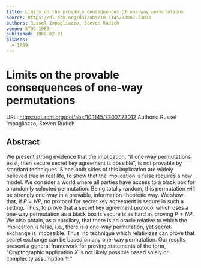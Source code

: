 ```yaml
---
title: Limits on the provable consequences of one-way permutations
source: https://dl.acm.org/doi/abs/10.1145/73007.73012
authors: Russel Impagliazzo, Steven Rudich
venue: STOC 1989
published: 1989-02-01
aliases:
  - IR89
---
```

# Limits on the provable consequences of one-way permutations
URL: https://dl.acm.org/doi/abs/10.1145/73007.73012
Authors: Russel Impagliazzo, Steven Rudich
## Abstract
We present strong evidence that the implication, “if one-way permutations exist, then secure secret key agreement is possible”, is not provable by standard techniques. Since both sides of this implication are widely believed true in real life, to show that the implication is false requires a new model. We consider a world where all parties have access to a black box for a randomly selected permutation. Being totally random, this permutation will be strongly one-way in a provable, information-theoretic way. We show that, if $P = NP$, no protocol for secret key agreement is secure in such a setting. Thus, to prove that a secret key agreement protocol which uses a one-way permutation as a black box is secure is as hard as proving $P \neq NP$. We also obtain, as a corollary, that there is an oracle relative to which the implication is false, i.e., there is a one-way permutation, yet secret-exchange is impossible. Thus, no technique which relativizes can prove that secret exchange can be based on any one-way permutation. Our results present a general framework for proving statements of the form, “Cryptographic application $X$ is not likely possible based solely on complexity assumption $Y$.”